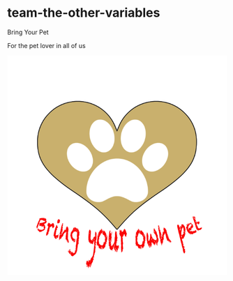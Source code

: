 # team-the-other-variables

Bring Your Pet

For the pet lover in all of us

![](https://github.com/Woz-U-Group-Projects/team-the-other-variables/blob/master/byop.png)
